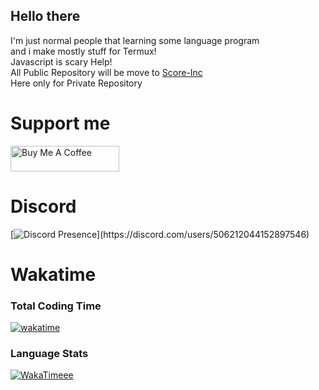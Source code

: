 ## Hello there

I'm just normal people that learning some language program\
and i make mostly stuff for Termux!\
Javascript is scary Help!\
All Public Repository will be move to [Score-Inc](https://github.com/Score-Inc)\
Here only for Private Repository

# Support me
<a href="https://www.buymeacoffee.com/ElashXander" target="_blank"><img src="https://cdn.buymeacoffee.com/buttons/default-orange.png" alt="Buy Me A Coffee" height="41" width="174"></a>

# Discord
[![Discord Presence](https://lanyard.cnrad.dev/api/506212044152897546?idleMessage=Maybe%20he%20doing%20make%20a%20Stuff!)](https://discord.com/users/506212044152897546)

# Wakatime
### Total Coding Time
[![wakatime](https://wakatime.com/badge/user/050faae8-59ef-491c-85ff-36cd6df277f6.svg)](https://wakatime.com/@050faae8-59ef-491c-85ff-36cd6df277f6)

### Language Stats
[![WakaTimeee](https://github-readme-stats.vercel.app/api/wakatime?username=ElaXan)](https://wakatime.com/@ElaXan)
